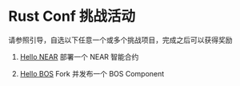 # Rust Conf 挑战活动
请参照引导，自选以下任意一个或多个挑战项目，完成之后可以获得奖励

1. [Hello NEAR](./hello-near.md) 部署一个 NEAR 智能合约

2. [Hello BOS](./hello-bos.md) Fork 并发布一个 BOS Component
